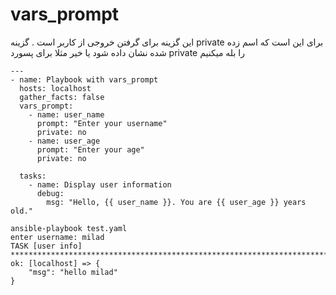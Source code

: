 # vars_prompt

این گزینه برای گرفتن خروجی از کاربر است .
گزینه private برای این است که اسم زده شده نشان داده شود یا خیر مثلا برای پسورد private را بله میکنیم

```
---
- name: Playbook with vars_prompt
  hosts: localhost
  gather_facts: false
  vars_prompt:
    - name: user_name
      prompt: "Enter your username"
      private: no
    - name: user_age
      prompt: "Enter your age"
      private: no

  tasks:
    - name: Display user information
      debug:
        msg: "Hello, {{ user_name }}. You are {{ user_age }} years old."
```

```
ansible-playbook test.yaml
enter username: milad
TASK [user info] ****************************************************************************
ok: [localhost] => {
    "msg": "hello milad"
}
```
